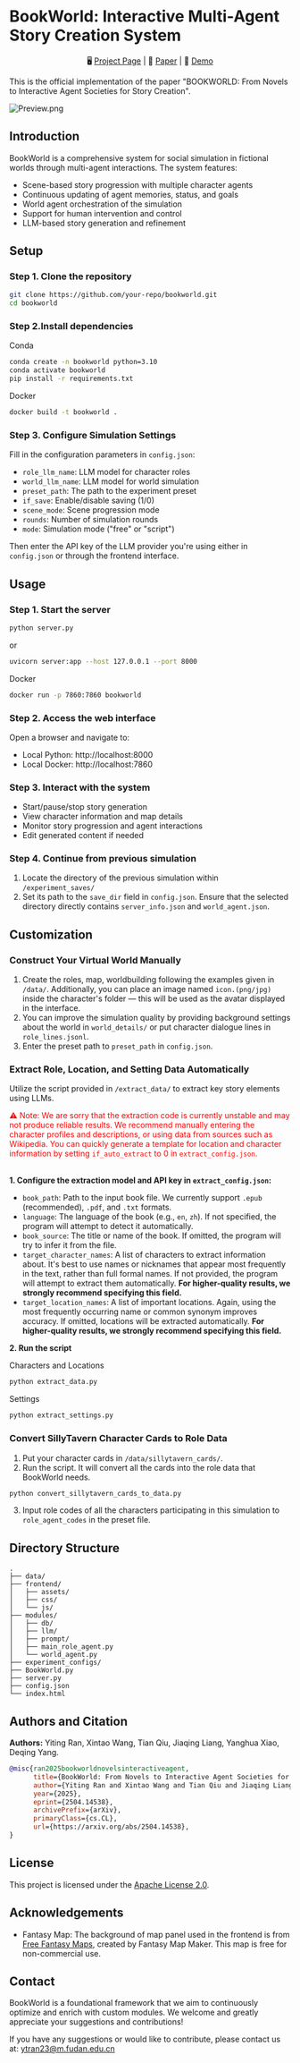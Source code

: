 # BookWorld: Interactive Multi-Agent Story Creation System

<div align="center">

🖥️ [Project Page](https://bookworld2025.github.io/) | 📃 [Paper](https://arxiv.org/abs/2504.14538) | 🤗 [Demo](https://huggingface.co/spaces/alienet/BookWorld)

</div>




This is the official implementation of the paper "BOOKWORLD: From Novels to Interactive Agent Societies for Story Creation".

![Preview.png](<https://media-hosting.imagekit.io/14ce589aed514385/Preview.png?Expires=1840513142&Key-Pair-Id=K2ZIVPTIP2VGHC&Signature=oH~h5cUOwe3DjyDa86z40LBKpVanA81kQcGWubqjAa7SdiRWbYq2GIIF27urVYi4JK6u20IcmbRmoIxqkIQ1D-IBc9aMKcyVLJrjtlsvbaePOzgi-GtivxWIFuJvSzzuOfYmWF89KxzQ~EFsximhKJqtuw-WCZYRhpEFMUSuy42z-Lhv4ou6mWM58PIwzvsdc~rJxtMEXdaoxA9BGKKfcWD8mrhN8TI~mQzeRP-WE6KxHS9ib3MKES1BN9n5jLa4vEI5I2OwnzBFnc2iJ2vcyYgYRUY~1JF-ucYubMt85H2aWo9PUBYy38BYzodDdI0X8sKesL~evjstY5RH0buyCw__>)

## Introduction

BookWorld is a comprehensive system for social simulation in fictional worlds through multi-agent interactions. The system features:

- Scene-based story progression with multiple character agents
- Continuous updating of agent memories, status, and goals
- World agent orchestration of the simulation
- Support for human intervention and control
- LLM-based story generation and refinement

## Setup

### Step 1. Clone the repository
```bash
git clone https://github.com/your-repo/bookworld.git
cd bookworld
```

### Step 2.Install dependencies
Conda
```bash
conda create -n bookworld python=3.10
conda activate bookworld
pip install -r requirements.txt
```
Docker
```bash
docker build -t bookworld .
```

### Step 3. Configure Simulation Settings
Fill in the configuration parameters in `config.json`:
  - `role_llm_name`: LLM model for character roles
  - `world_llm_name`: LLM model for world simulation
  - `preset_path`: The path to the experiment preset
  - `if_save`: Enable/disable saving (1/0)
  - `scene_mode`: Scene progression mode
  - `rounds`: Number of simulation rounds
  - `mode`: Simulation mode ("free" or "script")

Then enter the API key of the LLM provider you're using either in `config.json` or through the frontend interface.

## Usage

### Step 1. Start the server
```bash
python server.py
```
or
```bash
uvicorn server:app --host 127.0.0.1 --port 8000  
```
Docker
```bash 
docker run -p 7860:7860 bookworld
```

### Step 2. Access the web interface
Open a browser and navigate to:
- Local Python: http://localhost:8000
- Local Docker: http://localhost:7860

### Step 3. Interact with the system
- Start/pause/stop story generation
- View character information and map details
- Monitor story progression and agent interactions
- Edit generated content if needed

### Step 4. Continue from previous simulation
1. Locate the directory of the previous simulation within `/experiment_saves/`
2. Set its path to the `save_dir` field in `config.json`. Ensure that the selected directory directly contains `server_info.json` and `world_agent.json`.

## Customization
### Construct Your Virtual World Manually
1. Create the roles, map, worldbuilding following the examples given in `/data/`. Additionally, you can place an image named `icon.(png/jpg)` inside the character's folder — this will be used as the avatar displayed in the interface.
2. You can improve the simulation quality by providing background settings about the world in `world_details/` or put character dialogue lines in `role_lines.jsonl`. 
3. Enter the preset path to `preset_path` in `config.json`.

### Extract Role, Location, and Setting Data Automatically

Utilize the script provided in `/extract_data/` to extract key story elements using LLMs.

<font color="red">
⚠️ Note: We are sorry that the extraction code is currently unstable and may not produce reliable results. We recommend manually entering the character profiles and descriptions, or using data from sources such as Wikipedia. You can quickly generate a template for location and character information by setting <code>if_auto_extract</code> to 0 in <code>extract_config.json</code>.
</font>
<br><br>

**1. Configure the extraction model and API key in `extract_config.json`:**

* `book_path`: Path to the input book file. We currently support `.epub` (recommended), `.pdf`, and `.txt` formats.
* `language`: The language of the book (e.g., `en`, `zh`). If not specified, the program will attempt to detect it automatically.
* `book_source`: The title or name of the book. If omitted, the program will try to infer it from the file.
* `target_character_names`: A list of characters to extract information about. It's best to use names or nicknames that appear most frequently in the text, rather than full formal names. If not provided, the program will attempt to extract them automatically. **For higher-quality results, we strongly recommend specifying this field.**
* `target_location_names`: A list of important locations. Again, using the most frequently occurring name or common synonym improves accuracy. If omitted, locations will be extracted automatically. **For higher-quality results, we strongly recommend specifying this field.**

**2. Run the script**

  Characters and Locations

  ```bash
  python extract_data.py
  ``` 

  Settings

  ```bash
  python extract_settings.py
  ```

### Convert SillyTavern Character Cards to Role Data

1. Put your character cards in `/data/sillytavern_cards/`.
2. Run the script. It will convert all the cards into the role data that BookWorld needs.
```bash
python convert_sillytavern_cards_to_data.py
```
3. Input role codes of all the characters participating in this simulation to `role_agent_codes` in the preset file.

## Directory Structure

```
.
├── data/
├── frontend/
│   ├── assets/
│   ├── css/
│   └── js/
├── modules/
│   ├── db/
│   ├── llm/
│   ├── prompt/
│   ├── main_role_agent.py
│   └── world_agent.py
├── experiment_configs/
├── BookWorld.py
├── server.py
├── config.json
└── index.html
```


## Authors and Citation
**Authors:** Yiting Ran, Xintao Wang, Tian Qiu,
Jiaqing Liang, Yanghua Xiao, Deqing Yang.

```bibtex
@misc{ran2025bookworldnovelsinteractiveagent,
      title={BookWorld: From Novels to Interactive Agent Societies for Creative Story Generation}, 
      author={Yiting Ran and Xintao Wang and Tian Qiu and Jiaqing Liang and Yanghua Xiao and Deqing Yang},
      year={2025},
      eprint={2504.14538},
      archivePrefix={arXiv},
      primaryClass={cs.CL},
      url={https://arxiv.org/abs/2504.14538}, 
}
```
## License

This project is licensed under the [Apache License 2.0](https://www.apache.org/licenses/LICENSE-2.0).


##  Acknowledgements

- Fantasy Map: The background of map panel used in the frontend is from [Free Fantasy Maps](https://freefantasymaps.org/epic-world-cinematic-landscapes/), created by Fantasy Map Maker. This map is free for non-commercial use.

## Contact

BookWorld is a foundational framework that we aim to continuously optimize and enrich with custom modules. We welcome and greatly appreciate your suggestions and contributions!

If you have any suggestions or would like to contribute, please contact us at: ytran23@m.fudan.edu.cn

